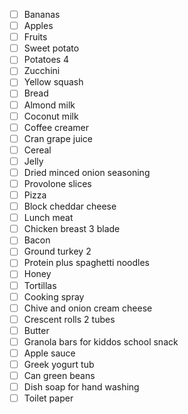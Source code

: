 - [ ] Bananas
- [ ] Apples
- [ ] Fruits
- [ ] Sweet potato
- [ ] Potatoes 4
- [ ] Zucchini 
- [ ] Yellow squash
- [ ] Bread
- [ ] Almond milk
- [ ] Coconut milk
- [ ] Coffee creamer
- [ ] Cran grape juice 
- [ ] Cereal
- [ ] Jelly
- [ ] Dried minced onion seasoning 
- [ ] Provolone slices
- [ ] Pizza
- [ ] Block cheddar cheese
- [ ] Lunch meat
- [ ] Chicken breast 3 blade 
- [ ] Bacon
- [ ] Ground turkey 2
- [ ] Protein plus spaghetti noodles
- [ ] Honey
- [ ] Tortillas
- [ ] Cooking spray
- [ ] Chive and onion cream cheese
- [ ] Crescent rolls 2 tubes
- [ ] Butter
- [ ] Granola bars for kiddos school snack 
- [ ] Apple sauce
- [ ] Greek yogurt tub
- [ ] Can green beans
- [ ] Dish soap for hand washing
- [ ] Toilet paper
